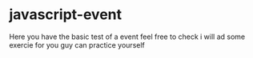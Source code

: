 # javascript-event
Here you have the basic test of a event feel free to check i will ad some exercie for you guy can practice yourself

